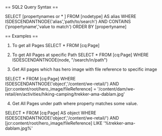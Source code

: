 == SQL2 Query Syntax == 

SELECT [propertynames or * ] 
FROM [nodetype]
AS alias 
WHERE ISDESCENDANTNODE('alias','path/to/search')
AND
CONTAINS ('propertyname','value to match')
ORDER BY [propertyname]

== Examples == 
1. To get all Pages
SELECT * FROM [cq:Page]

2. To get All Pages at specific Path
SELECT * FROM [cq:Page]
WHERE ISDESCENDANTNODE(node, "/search/in/path")

3. Get All pages which has hero image with file reference to specific image 

SELECT * FROM [cq:Page]
WHERE ISDESCENDANTNODE('object','/content/we-retail/')
AND [jcr:content/root/hero_image/fileReference] = '/content/dam/we-retail/en/activities/hiking-camping/trekker-ama-dablam.jpg'

4. Get All Pages under path where property matches some value.

SELECT * FROM [cq:Page] AS object 
WHERE ISDESCENDANTNODE('object','/content/we-retail/')
AND [jcr:content/root/hero_image/fileReference] LIKE '%trekker-ama-dablam.jpg%'



